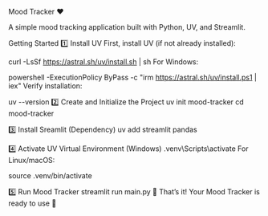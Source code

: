 Mood Tracker ❤️

A simple mood tracking application built with Python, UV, and Streamlit.


Getting Started
1️⃣ Install UV
First, install UV (if not already installed):


curl -LsSf https://astral.sh/uv/install.sh | sh
For Windows:


powershell -ExecutionPolicy ByPass -c "irm https://astral.sh/uv/install.ps1 | iex"
Verify installation:


uv --version
2️⃣ Create and Initialize the Project
uv init mood-tracker
cd mood-tracker

3️⃣ Install Sreamlit (Dependency)
uv add streamlit pandas

4️⃣ Activate UV Virtual Environment (Windows)
.venv\Scripts\activate
For Linux/macOS:

source .venv/bin/activate

5️⃣ Run Mood Tracker
streamlit run main.py
🎉 That’s it! Your Mood Tracker is ready to use 🚀